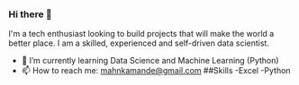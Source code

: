 ### Hi there 👋
I'm a tech enthusiast looking to build projects that will make the world a better place.
I am a skilled, experienced and self-driven data scientist.
- 🌱 I’m currently learning Data Science and Machine Learning (Python)
- 📫 How to reach me: mahnkamande@gmail.com
##Skills
-Excel
-Python
